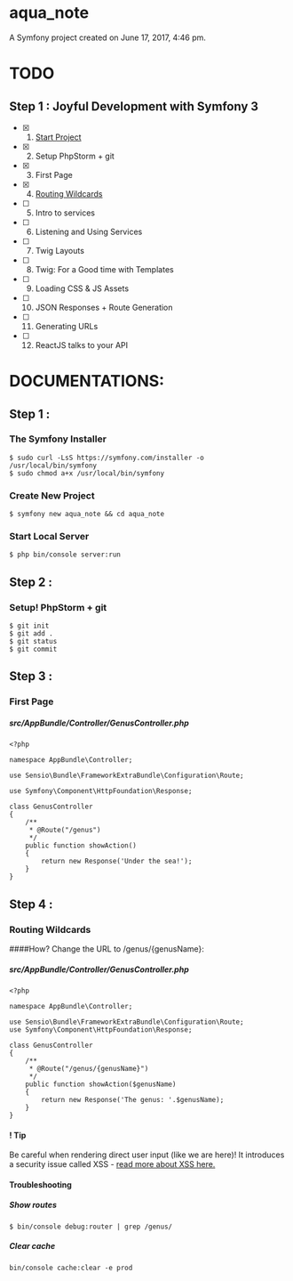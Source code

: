 aqua_note
=========

A Symfony project created on June 17, 2017, 4:46 pm.

# TODO
## Step 1 : Joyful Development with Symfony 3
- [x] 1. [Start Project](http://knpuniversity.com/screencast/symfony/start-project)
- [x] 2. Setup PhpStorm + git
- [x] 3. First Page
- [x] 4. [Routing Wildcards](http://knpuniversity.com/screencast/symfony/routing-wildcards#play)
- [ ] 5. Intro to services
- [ ] 6. Listening and Using Services
- [ ] 7. Twig Layouts
- [ ] 8. Twig: For a Good time with Templates
- [ ] 9. Loading CSS & JS Assets
- [ ] 10. JSON Responses + Route Generation
- [ ] 11. Generating URLs
- [ ] 12. ReactJS talks to your API

# DOCUMENTATIONS:
## Step 1 :
### The Symfony Installer
```
$ sudo curl -LsS https://symfony.com/installer -o /usr/local/bin/symfony
$ sudo chmod a+x /usr/local/bin/symfony
```

### Create New Project
`$ symfony new aqua_note && cd aqua_note`

### Start Local Server
`$ php bin/console server:run`

## Step 2 : 
### Setup! PhpStorm + git
```
$ git init
$ git add .
$ git status
$ git commit 
```

## Step 3 :
### First Page
##### src/AppBundle/Controller/GenusController.php
```
<?php

namespace AppBundle\Controller;

use Sensio\Bundle\FrameworkExtraBundle\Configuration\Route;

use Symfony\Component\HttpFoundation\Response;

class GenusController
{
    /**
     * @Route("/genus")
     */
    public function showAction()
    {
        return new Response('Under the sea!');
    }
}
```

## Step 4 : 
### Routing Wildcards
####How? Change the URL to /genus/{genusName}:
##### src/AppBundle/Controller/GenusController.php
```
<?php

namespace AppBundle\Controller;

use Sensio\Bundle\FrameworkExtraBundle\Configuration\Route;
use Symfony\Component\HttpFoundation\Response;

class GenusController
{
    /**
     * @Route("/genus/{genusName}")
     */
    public function showAction($genusName)
    {
        return new Response('The genus: '.$genusName);
    }
}
```

#### ! Tip
Be careful when rendering direct user input (like we are here)! It introduces a security issue called XSS - [read more about XSS here.](https://www.owasp.org/index.php/Cross-site_Scripting_%28XSS%29)

#### Troubleshooting
##### Show routes
`$ bin/console debug:router | grep /genus/`
##### Clear cache
`bin/console cache:clear -e prod`